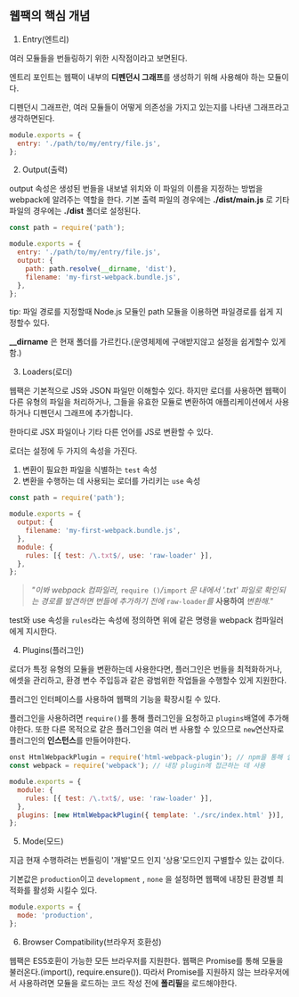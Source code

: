 ## 웹팩의 핵심 개념

1.  Entry(엔트리)

   여러 모듈들을 번들링하기 위한 시작점이라고 보면된다.

   엔트리 포인트는 웹팩이 내부의 **디펜던시 그래프**를 생성하기 위해 사용해야 하는 모듈이다.

   디펜던시 그래프란, 여러 모듈들이 어떻게 의존성을 가지고 있는지를 나타낸 그래프라고 생각하면된다.

   ```javascript
   module.exports = {
     entry: './path/to/my/entry/file.js',
   };
   ```

   

2.  Output(출력)

   output 속성은 생성된 번들을 내보낼 위치와 이 파일의 이름을 지정하는 방법을 webpack에 알려주는 역할을 한다. 기본 출력 파일의 경우에는 **./dist/main.js** 로 기타 파일의 경우에는 **./dist** 폴더로 설정된다.

   ```javascript
   const path = require('path');
   
   module.exports = {
     entry: './path/to/my/entry/file.js',
     output: {
       path: path.resolve(__dirname, 'dist'),
       filename: 'my-first-webpack.bundle.js',
     },
   };
   ```

   tip: 파일 경로를 지정할때 Node.js 모듈인 path 모듈을 이용하면 파일경로를 쉽게 지정할수 있다.

   **__dirname** 은 현재 폴더를 가르킨다.(운영체제에 구애받지않고 설정을 쉽게할수 있게함.)

3.  Loaders(로더)

   웹팩은 기본적으로 JS와 JSON 파일만 이해할수 있다. 하지만 로더를 사용하면 웹팩이 다른 유형의 파일을 처리하거나, 그들을 유효한 모듈로 변환하여 애플리케이션에서 사용하거나 디펜던시 그래프에 추가합니다.

   한마디로 JSX 파일이나 기타 다른 언어를 JS로 변환할 수 있다.

   로더는 설정에 두 가지의 속성을 가진다.

   1. 변환이 필요한 파일을 식별하는 `test` 속성
   2. 변환을 수행하는 데 사용되는 로더를 가리키는 `use` 속성

   ```javascript
   const path = require('path');
   
   module.exports = {
     output: {
       filename: 'my-first-webpack.bundle.js',
     },
     module: {
       rules: [{ test: /\.txt$/, use: 'raw-loader' }],
     },
   };
   ```

   > *"이봐 webpack 컴파일러,* `require ()`*/*`import` *문 내에서 '.txt' 파일로 확인되는 경로를 발견하면 번들에 추가하기 전에* `raw-loader`*를* **사용하여** *변환해."*

   test와 use 속성을 `rules`라는 속성에 정의하면 위에 같은 명령을 webpack 컴파일러에게 지시한다.

4.  Plugins(플러그인)

   로더가 특정 유형의 모듈을 변환하는데 사용한다면, 플러그인은 번들을 최적화하거나, 에셋을 관리하고, 환경 변수 주입등과 같은 광범위한 작업들을 수행할수 있게 지원한다.

   플러그인 인터페이스를 사용하여 웹팩의 기능을 확장시킬 수 있다.

   플러그인을 사용하려면 `require()`를 통해 플러그인을 요청하고 `plugins`배열에 추가해야한다. 또한 다른 목적으로 같은 플러그인을 여러 번 사용할 수 있으므로 `new`연산자로 플러그인의 **인스턴스**를 만들어야한다.

   ```javascript
   onst HtmlWebpackPlugin = require('html-webpack-plugin'); // npm을 통해 설치
   const webpack = require('webpack'); // 내장 plugin에 접근하는 데 사용
   
   module.exports = {
     module: {
       rules: [{ test: /\.txt$/, use: 'raw-loader' }],
     },
     plugins: [new HtmlWebpackPlugin({ template: './src/index.html' })],
   };
   ```

5.  Mode(모드)

   지금 현재 수행하려는 번들링이 '개발'모드 인지 '상용'모드인지 구별할수 있는 값이다.

   기본값은 `production`이고 `development` , `none` 을 설정하면 웹팩에 내장된 환경별 최적화를 활성화 시킬수 있다.

   ```javascript
   module.exports = {
     mode: 'production',
   };
   ```

6.  Browser Compatibility(브라우저 호환성)

   웹팩은 ES5호환이 가능한 모든 브라우저를 지원한다. 웹팩은 Promise를 통해 모듈을 불러온다.(import(), require.ensure()). 따라서 Promise를 지원하지 않는 브라우저에서 사용하려면 모듈을 로드하는 코드 작성 전에 **폴리필**을 로드해야한다.

   
